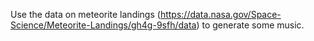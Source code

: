 
Use the data on meteorite landings 
(https://data.nasa.gov/Space-Science/Meteorite-Landings/gh4g-9sfh/data) 
to generate some music.

